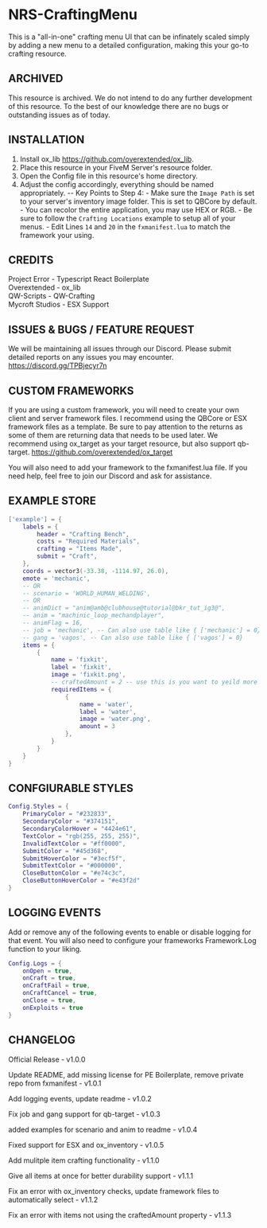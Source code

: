 # NRS-CraftingMenu

This is a "all-in-one" crafting menu UI that can be infinately scaled simply by adding a new menu to a detailed configuration, making this your go-to crafting resource.

## ARCHIVED

This resource is archived. We do not intend to do any further development of this resource. To the best of our knowledge there are no bugs or outstanding issues as of today.

## INSTALLATION

1. Install ox_lib https://github.com/overextended/ox_lib.
2. Place this resource in your FiveM Server's resource folder.
3. Open the Config file in this resource's home directory.
4. Adjust the config accordingly, everything should be named appropriately.
   -- Key Points to Step 4: - Make sure the `Image Path` is set to your server's inventory image folder. This is set to QBCore by default. - You can recolor the entire application, you may use HEX or RGB. - Be sure to follow the `Crafting Locations` example to setup all of your menus. - Edit Lines `14` and `20` in the `fxmanifest.lua` to match the framework your using.

## CREDITS

Project Error - Typescript React Boilerplate  
Overextended - ox_lib  
QW-Scripts - QW-Crafting  
Mycroft Studios - ESX Support

## ISSUES & BUGS / FEATURE REQUEST

We will be maintaining all issues through our Discord. Please submit detailed reports on any issues you may encounter.  
https://discord.gg/TPBjecyr7n

## CUSTOM FRAMEWORKS

If you are using a custom framework, you will need to create your own client and server framework files. I recommend using the QBCore or ESX framework files as a template. Be sure to pay attention to the returns as some of them are returning data that needs to be used later. We recommend using ox_target as your target resource, but also support qb-target.
https://github.com/overextended/ox_target

You will also need to add your framework to the fxmanifest.lua file. If you need help, feel free to join our Discord and ask for assistance.

## EXAMPLE STORE

```lua
['example'] = {
	labels = {
		header = "Crafting Bench",
		costs = "Required Materials",
		crafting = "Items Made",
		submit = "Craft",
	},
	coords = vector3(-33.38, -1114.97, 26.0),
	emote = 'mechanic',
	-- OR
	-- scenario = 'WORLD_HUMAN_WELDING',
	-- OR
	-- animDict = "anim@amb@clubhouse@tutorial@bkr_tut_ig3@",
	-- anim = "machinic_loop_mechandplayer",
	-- animFlag = 16,
	-- job = 'mechanic', -- Can also use table like { ['mechanic'] = 0}
	-- gang = 'vagos', -- Can also use table like { ['vagos'] = 0}
	items = {
		{
			name = 'fixkit',
			label = 'fixkit',
			image = 'fixkit.png',
			-- craftedAmount = 2 -- use this is you want to yeild more than 1 item per craft
			requiredItems = {
				{
					name = 'water',
					label = 'water',
					image = 'water.png',
					amount = 3
				},
			}
		}
	}
}
```

## CONFGIURABLE STYLES

```lua
Config.Styles = {
	PrimaryColor = "#232833",
	SecondaryColor = "#374151",
	SecondaryColorHover = "4424e61",
	TextColor = "rgb(255, 255, 255)",
	InvalidTextColor = "#ff0000",
	SubmitColor = "#45d368",
	SubmitHoverColor = "#3ecf5f",
	SubmitTextColor = "#000000",
	CloseButtonColor = "#e74c3c",
	CloseButtonHoverColor = "#e43f2d"
}
```

## LOGGING EVENTS

Add or remove any of the following events to enable or disable logging for that event. You will also need to configure your frameworks Framework.Log function to your liking.

```lua
Config.Logs = {
    onOpen = true,
    onCraft = true,
    onCraftFail = true,
    onCraftCancel = true,
    onClose = true,
    onExploits = true
}
```

## CHANGELOG

Official Release - v1.0.0

Update README, add missing license for PE Boilerplate, remove private repo from fxmanifest - v1.0.1

Add logging events, update readme - v1.0.2

Fix job and gang support for qb-target - v1.0.3

added examples for scenario and anim to readme - v1.0.4

Fixed support for ESX and ox_inventory - v1.0.5

Add mulitple item crafting functionality - v1.1.0

Give all items at once for better durability support - v1.1.1

Fix an error with ox_inventory checks, update framework files to automatically select - v1.1.2

Fix an error with items not using the craftedAmount property - v1.1.3
